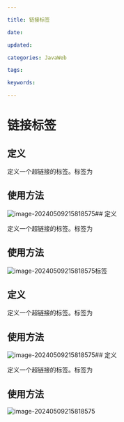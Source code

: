 ```yaml
---

title: 链接标签

date: 

updated: 

categories: JavaWeb

tags: 

keywords: 

---
```

# 链接标签

## 定义

定义一个超链接的标签。标签为<a>

## 使用方法

![image-20240509215818575](../TyporaImage/image-20240509215818575.png)## 定义

定义一个超链接的标签。标签为<a>

## 使用方法

![image-20240509215818575](../TyporaImage/image-20240509215818575.png)标签

## 定义

定义一个超链接的标签。标签为<a>

## 使用方法

![image-20240509215818575](../TyporaImage/image-20240509215818575.png)## 定义

定义一个超链接的标签。标签为<a>

## 使用方法

![image-20240509215818575](../TyporaImage/image-20240509215818575.png)